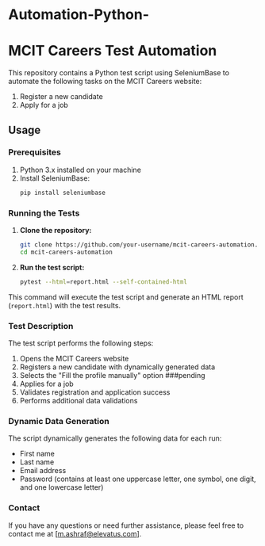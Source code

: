 # Automation-Python-


# MCIT Careers Test Automation

This repository contains a Python test script using SeleniumBase to automate the following tasks on the MCIT Careers website:
1. Register a new candidate
2. Apply for a job

## Usage

### Prerequisites
1. Python 3.x installed on your machine
2. Install SeleniumBase:
    ```bash
    pip install seleniumbase
    ```

### Running the Tests

1. **Clone the repository:**
    ```bash
    git clone https://github.com/your-username/mcit-careers-automation.git
    cd mcit-careers-automation
    ```

2. **Run the test script:**
    ```bash
    pytest --html=report.html --self-contained-html
    ```

This command will execute the test script and generate an HTML report (`report.html`) with the test results.

### Test Description

The test script performs the following steps:
1. Opens the MCIT Careers website
2. Registers a new candidate with dynamically generated data
3. Selects the "Fill the profile manually" option
###pending
4. Applies for a job
5. Validates registration and application success
6. Performs additional data validations

### Dynamic Data Generation

The script dynamically generates the following data for each run:
- First name
- Last name
- Email address
- Password (contains at least one uppercase letter, one symbol, one digit, and one lowercase letter)

### Contact

If you have any questions or need further assistance, please feel free to contact me at [m.ashraf@elevatus.com].

